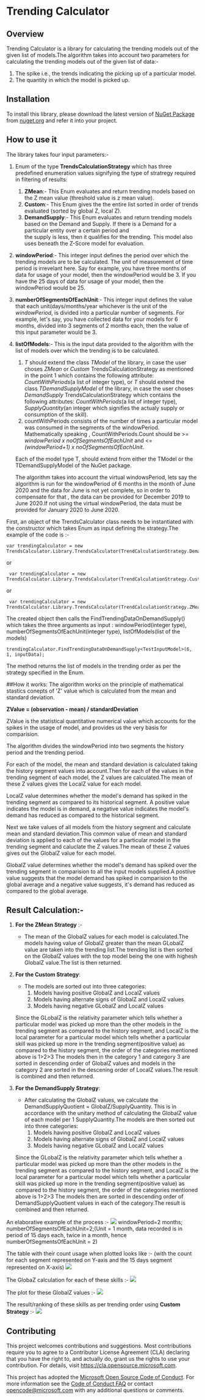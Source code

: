 # Trending Calculator

## Overview
Trending Calculator is a library for calculating the trending models out of the given list of models.The algorithm takes into account two parameters for calculating the trending models out of the given list of data:-

1. The spike i.e., the trends indicating the picking up of a particular model.
1. The quantity in which the model is picked up.

## Installation
To install this library, please download the latest version of  [NuGet Package](https://www.nuget.org/packages/<>/) from [nuget.org](https://www.nuget.org/) and refer it into your project.

## How to use it
The library takes four input parameters:-

1. Enum of the type **TrendsCalculationStrategy** which has three predefined enumeration values signifying the type of stratregy required in filtering of results:
   1. **ZMean**:- This Enum evaluates and return trending models based on the Z mean value (threshold value is z mean value).
   2. **Custom**:- This Enum gives the the entire list sorted in order of trends evaluated (sorted by global Z, local Z).
   3. **DemandSupply**:- This Enum evaluates and return trending models based on the Demand and Supply. If there is a Demand for a particular entity over a certain period and   
         the supply is less, then it qualifies for the trending. This model also uses beneath the Z-Score model for evaluation.

2. **windowPeriod**:- This integer input defines the period over which the trending models are to be calculated. The unit of measurement of time period is irrevelant here. Say for example, you have three months of data for usage of your model, then the windowPeriod would be 3. If you have the 25 days of data for usage of your model, then the windowPeriod would be 25.

3. **numberOfSegmentsOfEachUnit**:- This integer input defines the value that each unit(days/months/year whichever is the unit of the *windowPeriod*, is divided into a particular number of segments. For example, let's say, you have collected data for your models for 6 months, divided into 3 segments of 2 months each, then the value of this input parameter would be 3.

4. **listOfModels<T>**:- This is the input data provided to the algorithm with the list of models over which the trending is to be calculated.
   1. *T* should extend the class *TModel* of the library, in case the user choses *ZMean* or *Custom* TrendsCalculationStrategy as mentioned in the point 1 which contains the following attribute: *CountWithPeriods*(a list of integer type), or *T* should extend the class *TDemandSupplyModel* of the library, in case the user choses *DemandSupply* TrendsCalculationStrategy which contains the following attributes:  *CountWithPeriods*(a list of integer type), *SupplyQuantity*(an integer which signifies the actualy supply or consumption of the skill).
   2. countWithPeriods consists of the number of times a particular model was consumed in the segments of the windowPeriod. Mathematically speaking , CountWithPeriods.Count should be >= *windowPeriod x noOfSegmentsOfEachUnit* and <= *(windowPeriod+1) x noOfSegmentsOfEachUnit*.
    
    Each of the model type T, should extend from either the TModel or the TDemandSupplyModel of the NuGet package.
    
    The algorithm takes into account the virtual windowsPeriod, lets say the algorithm is run for the windowPeriod of 6 months in the month of June 2020 and the data for June is not yet complete, so in order to compensate for that , the data can be provided for December 2019 to June 2020.If not using the virtual windowPeriod, the data must be provided for January 2020 to June 2020.

First, an object of the TrendsCalculator class needs to be instantiated with the constructor which takes Enum as input defining the strategy.The example of the code is :-
```
var trendingCalculator = new TrendsCalculator.Library.TrendsCalculator(TrendCalculationStrategy.DemandSupply);
```
or
```
 var trendingCalculator = new TrendsCalculator.Library.TrendsCalculator(TrendCalculationStrategy.Custom);
```
or
```
 var trendingCalculator = new TrendsCalculator.Library.TrendsCalculator(TrendCalculationStrategy.ZMean);
```

The created object then calls the FindTrendingDataOnDemandSupply() which takes the three arguments as input : windowPeriod(integer type), numberOfSegmentsOfEachUnit(integer type), listOfModels(list of the models)
```
trendingCalculator.FindTrendingDataOnDemandSupply<TestInputModel>(6, 1, inputData);
```
The method returns the list of models in the trending order as per the strategy specified in the Enum.

##How it works:
The algorithm works on the principle of mathematical stastics conepts of 'Z' value which is calculated from the mean and standard deviation.

**ZValue = (observation - mean) / standardDeviation**

ZValue is the statistical quantitative numerical value which accounts for the spikes in the usage of model, and provides us the very basis for comparision.

The algorithm divides the windowPeriod into two segments the history period and the trending period.

For each of the model, the mean and standard deviation is calculated taking the history segment values into account.Then for each of the values in the trending segment of each model, the Z values are calculated.The mean of these Z values gives the LocalZ value for each model. 

LocalZ value determines whether the model's demand has spiked in the trending segment as compared to its historical segment. A positive value indicates the model is in demand, a negative value indicates the model's demand has reduced as compared to the historical segment.

Next we take values of all models from the history segment and calculate mean and standard deviation.This common value of mean and standard deviation is applied to each of the values for a particular model in the trending segment and caluclate the Z values.The mean of these Z values gives out the GlobalZ value for each model.

GlobalZ value determines whether the model's demand has spiked over the trending segment in comparision to all the input models supplied.A postiive value suggests that the model demand has spiked in comparision to the global average and a negative value suggests, it's demand has reduced as compared to the global average.

## Result Calculation:-

1. **For the ZMean Strategy** :-
   * The mean of the GlobalZ values for each model is calculated.The models having value of GlobalZ greater than the mean GLobalZ value are taken into the trending list.The trending list is then sorted on the GlobalZ values with the top model being the one with highesh GlobalZ value.The list is then returned.

2. **For the Custom Strategy**:
   * The models are sorted out into three categories:
     1. Models having positive GlobalZ and LocalZ values
     2. Models having alternate signs of GlobalZ and LocalZ values
     3. Models having negative GLobalZ and LocalZ values
     
   Since the GLobalZ is the relativity parameter which tells whether a particular model was picked up more than the other models in the trending segment as compared to the history segment, and LocalZ is the local parameter for a particular model which tells whether a particular skill was picked up more in the trending segment(positive value) as compared to the history segment, the order of the categories mentioned above is 1>2>3
   The models then in the category 1 and category 3 are sorted in descending order of GlobalZ values and models in the category 2 are sorted in the descening order of LocalZ values.The result is combined and then returned.

3. **For the DemandSupply Strategy**:
   * After calculating the GlobalZ values, we calculate the DemandSupplyQuotient = GlobalZ/SupplyQuantity. This is in accordance with the unitary method of calculating the GlobalZ value of each model per 1 SupplyQuantity.The models are then sorted out into three categories:
     1. Models having positive GlobalZ and LocalZ values
     2. Models having alternate signs of GlobalZ and LocalZ values
     3. Models having negative GLobalZ and LocalZ values
     
   Since the GLobalZ is the relativity parameter which tells whether a particular model was picked up more than the other models in the trending segment as compared to the history segment, and LocalZ is the local parameter for a particular model which tells whether a particular skill was picked up more in the trending segment(positive value) as compared to the history segment, the order of the categories mentioned above is 1>2>3
   The models then are sorted in descending order of DemandSupplyQuotient values in each of the category.The result is combined and then returned.
   
An elaborative example of the process :-
      ![](./Img&Graphs/demoModel.jpg)
      windowPeriod=2 months;
      numberOfSegmentsOfEachUnit=2;(Unit = 1 month, data recorded is in period of 15 days each, twice in a month, hence numberOfSegmentsOfEachUnit = 2)
      
The table with their count usage when plotted looks like :-
(with the count for each segment represented on Y-axis and the 15 days segment represented on X-axis)
![](./Img&Graphs/countGraph.jpg)

The GlobaZ calculation for each of these skills :-
      ![](./Img&Graphs/globalZModels.jpg)

The plot for these GlobalZ values :-
      ![](./Img&Graphs/globalZGraph.jpg)

The result/ranking of these skills as per trending order using **Custom Strategy** :-
      ![](./Img&Graphs/Result.jpg)
      
## Contributing

This project welcomes contributions and suggestions.  Most contributions require you to agree to a
Contributor License Agreement (CLA) declaring that you have the right to, and actually do, grant us
the rights to use your contribution. For details, visit https://cla.opensource.microsoft.com.

This project has adopted the [Microsoft Open Source Code of Conduct](https://opensource.microsoft.com/codeofconduct/).
For more information see the [Code of Conduct FAQ](https://opensource.microsoft.com/codeofconduct/faq/) or
contact [opencode@microsoft.com](mailto:opencode@microsoft.com) with any additional questions or comments.



